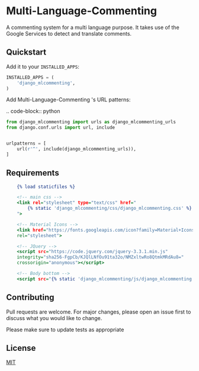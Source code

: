 # Multi-Language-Commenting

A commenting system for a multi language purpose. It takes use of the Google Services to detect and translate comments.

Quickstart
----------

Add it to your `INSTALLED_APPS`:

```python
INSTALLED_APPS = (
    'django_mlcommenting',
)
```

Add Multi-Language-Commenting 's URL patterns:

.. code-block:: python
```python
from django_mlcommenting import urls as django_mlcommenting_urls
from django.conf.urls import url, include


urlpatterns = [
    url(r'^', include(django_mlcommenting_urls)),
]
```

Requirements
---------------------

```djangotemplate
    {% load staticfiles %}

    <!-- main css -->
    <link rel="stylesheet" type="text/css" href="
        {% static 'django_mlcommenting/css/django_mlcommenting.css' %}
    ">

    <!-- Material Icons -->
    <link href="https://fonts.googleapis.com/icon?family=Material+Icons"
    rel="stylesheet">

    <!-- JQuery -->
    <script src="https://code.jquery.com/jquery-3.3.1.min.js"
    integrity="sha256-FgpCb/KJQlLNfOu91ta32o/NMZxltwRo8QtmkMRdAu8="
    crossorigin="anonymous"></script>

    <!-- Body bottom -->
    <script src="{% static 'django_mlcommenting/js/django_mlcommenting.js' %}"></script>
```


## Contributing
Pull requests are welcome. For major changes, please open an issue first to discuss what you would like to change.

Please make sure to update tests as appropriate

## License
[MIT](https://choosealicense.com/licenses/mit/)